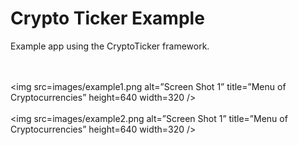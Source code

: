 
<head>
  <meta charset="utf-8">

  <link rel="stylesheet" href="css/styles.css?v=1.0">


</head>

<body>
<h1>Crypto Ticker Example</h1>
Example app using the CryptoTicker framework.
<br>

<br><br>
<img src=images/example1.png alt=”Screen Shot 1” title=”Menu of Cryptocurrencies” height=640 width=320 />
<br><br>
<img src=images/example2.png alt=”Screen Shot 1” title=”Menu of Cryptocurrencies” height=640 width=320 />

</body>
</html>
